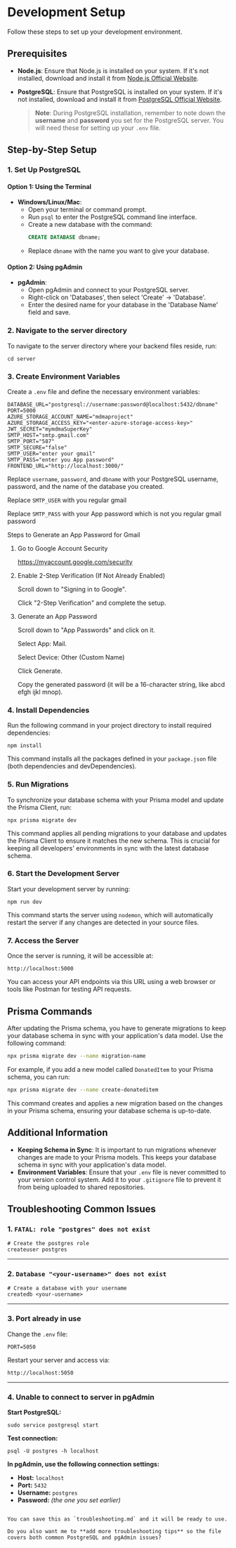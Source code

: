 # Development Setup

Follow these steps to set up your development environment.

## Prerequisites

- **Node.js**: Ensure that Node.js is installed on your system. If it's not installed, download and install it from [Node.js Official Website](https://nodejs.org/).

- **PostgreSQL**: Ensure that PostgreSQL is installed on your system. If it's not installed, download and install it from [PostgreSQL Official Website](https://www.postgresql.org/download/).

  > **Note**: During PostgreSQL installation, remember to note down the **username** and **password** you set for the PostgreSQL server. You will need these for setting up your `.env` file.

## Step-by-Step Setup

### 1. Set Up PostgreSQL

#### Option 1: Using the Terminal

- **Windows/Linux/Mac**:
  - Open your terminal or command prompt.
  - Run `psql` to enter the PostgreSQL command line interface.
  - Create a new database with the command:
    ```sql
    CREATE DATABASE dbname;
    ```
  - Replace `dbname` with the name you want to give your database.

#### Option 2: Using pgAdmin

- **pgAdmin**:
  - Open pgAdmin and connect to your PostgreSQL server.
  - Right-click on 'Databases', then select 'Create' -> 'Database'.
  - Enter the desired name for your database in the 'Database Name' field and save.

### 2. Navigate to the server directory

To navigate to the server directory where your backend files reside, run:

    cd server

### 3. Create Environment Variables

Create a `.env` file and define the necessary environment variables:

```plaintext
DATABASE_URL="postgresql://username:password@localhost:5432/dbname"
PORT=5000
AZURE_STORAGE_ACCOUNT_NAME="mdmaproject"
AZURE_STORAGE_ACCESS_KEY="<enter-azure-storage-access-key>"
JWT_SECRET="mymdmaSuperKey"
SMTP_HOST="smtp.gmail.com"
SMTP_PORT="587"
SMTP_SECURE="false"
SMTP_USER="enter your gmail"
SMTP_PASS="enter you App password"
FRONTEND_URL="http://localhost:3000/"
```

Replace `username`, `password`, and `dbname` with your PostgreSQL username, password, and the name of the database you created.

Replace `SMTP_USER` with you regular gmail 

Replace `SMTP_PASS` with your App password which is not you regular gmail password

Steps to Generate an App Password for Gmail

1. Go to Google Account Security

    https://myaccount.google.com/security

2. Enable 2-Step Verification (If Not Already Enabled)

    Scroll down to "Signing in to Google".

    Click "2-Step Verification" and complete the setup.

3. Generate an App Password

    Scroll down to "App Passwords" and click on it.

    Select App: Mail.

    Select Device: Other (Custom Name) 

    Click Generate.

    Copy the generated password (it will be a 16-character string, like abcd efgh ijkl mnop).



### 4. Install Dependencies

Run the following command in your project directory to install required dependencies:

    npm install

This command installs all the packages defined in your `package.json` file (both dependencies and devDependencies).

### 5. Run Migrations

To synchronize your database schema with your Prisma model and update the Prisma Client, run:

    npx prisma migrate dev

This command applies all pending migrations to your database and updates the Prisma Client to ensure it matches the new schema. This is crucial for keeping all developers' environments in sync with the latest database schema.

### 6. Start the Development Server

Start your development server by running:

    npm run dev

This command starts the server using `nodemon`, which will automatically restart the server if any changes are detected in your source files.

### 7. Access the Server

Once the server is running, it will be accessible at:

    http://localhost:5000

You can access your API endpoints via this URL using a web browser or tools like Postman for testing API requests.

## Prisma Commands
After updating the Prisma schema, you have to generate migrations to keep your database schema in sync with your application's data model. Use the following command:

``` bash
npx prisma migrate dev --name migration-name
```

For example, if you add a new model called `DonatedItem` to your Prisma schema, you can run:

``` bash
npx prisma migrate dev --name create-donateditem
```
This command creates and applies a new migration based on the changes in your Prisma schema, ensuring your database schema is up-to-date.


## Additional Information

- **Keeping Schema in Sync**: It is important to run migrations whenever changes are made to your Prisma models. This keeps your database schema in sync with your application's data model.
- **Environment Variables**: Ensure that your `.env` file is never committed to your version control system. Add it to your `.gitignore` file to prevent it from being uploaded to shared repositories.

## Troubleshooting Common Issues

### 1. `FATAL: role "postgres" does not exist`

```
# Create the postgres role
createuser postgres
```

---

### 2. `Database "<your-username>" does not exist`

```
# Create a database with your username
createdb <your-username>
```

---

### 3. Port already in use

Change the `.env` file:
```
PORT=5050
```

Restart your server and access via:
```
http://localhost:5050
```

---

### 4. Unable to connect to server in pgAdmin

**Start PostgreSQL:**
```
sudo service postgresql start
```

**Test connection:**
```
psql -U postgres -h localhost
```

**In pgAdmin, use the following connection settings:**
- **Host:** `localhost`
- **Port:** `5432`
- **Username:** `postgres`
- **Password:** *(the one you set earlier)*
```

You can save this as `troubleshooting.md` and it will be ready to use.  

Do you also want me to **add more troubleshooting tips** so the file covers both common PostgreSQL and pgAdmin issues?
